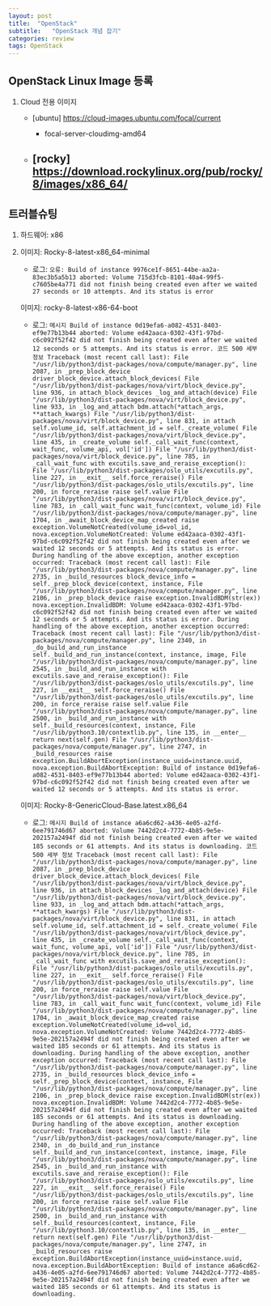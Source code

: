 ```yaml
---
layout: post
title:  "OpenStack"
subtitle:   "OpenStack 개념 잡기"
categories: review
tags: OpenStack
---
```


## OpenStack Linux Image 등록
1. Cloud 전용 이미지
    - [ubuntu] https://cloud-images.ubuntu.com/focal/current
        - focal-server-cloudimg-amd64

    - [rocky] https://download.rockylinux.org/pub/rocky/8/images/x86_64/
        - 


## 트러블슈팅
1. 하드웨어: x86
2. 이미지: Rocky-8-latest-x86_64-minimal
    - 로그: ```
            오류: Build of instance 9976ce1f-8651-44be-aa2a-83ec3b5a5b13 aborted: Volume 715d3fcb-8101-40a4-99f5-c7605be4a771 did not finish being created even after we waited 27 seconds or 10 attempts. And its status is error
            ```

    이미지: rocky-8-latest-x86-64-boot
    - 로그: ```
            메시지
            Build of instance 0d19efa6-a082-4531-8403-ef9e77b13b44 aborted: Volume ed42aaca-0302-43f1-97bd-c6c092f52f42 did not finish being created even after we waited 12 seconds or 5 attempts. And its status is error.
            코드
            500
            세부 정보
            Traceback (most recent call last): File "/usr/lib/python3/dist-packages/nova/compute/manager.py", line 2087, in _prep_block_device driver_block_device.attach_block_devices( File "/usr/lib/python3/dist-packages/nova/virt/block_device.py", line 936, in attach_block_devices _log_and_attach(device) File "/usr/lib/python3/dist-packages/nova/virt/block_device.py", line 933, in _log_and_attach bdm.attach(*attach_args, **attach_kwargs) File "/usr/lib/python3/dist-packages/nova/virt/block_device.py", line 831, in attach self.volume_id, self.attachment_id = self._create_volume( File "/usr/lib/python3/dist-packages/nova/virt/block_device.py", line 435, in _create_volume self._call_wait_func(context, wait_func, volume_api, vol['id']) File "/usr/lib/python3/dist-packages/nova/virt/block_device.py", line 785, in _call_wait_func with excutils.save_and_reraise_exception(): File "/usr/lib/python3/dist-packages/oslo_utils/excutils.py", line 227, in __exit__ self.force_reraise() File "/usr/lib/python3/dist-packages/oslo_utils/excutils.py", line 200, in force_reraise raise self.value File "/usr/lib/python3/dist-packages/nova/virt/block_device.py", line 783, in _call_wait_func wait_func(context, volume_id) File "/usr/lib/python3/dist-packages/nova/compute/manager.py", line 1704, in _await_block_device_map_created raise exception.VolumeNotCreated(volume_id=vol_id, nova.exception.VolumeNotCreated: Volume ed42aaca-0302-43f1-97bd-c6c092f52f42 did not finish being created even after we waited 12 seconds or 5 attempts. And its status is error. During handling of the above exception, another exception occurred: Traceback (most recent call last): File "/usr/lib/python3/dist-packages/nova/compute/manager.py", line 2735, in _build_resources block_device_info = self._prep_block_device(context, instance, File "/usr/lib/python3/dist-packages/nova/compute/manager.py", line 2106, in _prep_block_device raise exception.InvalidBDM(str(ex)) nova.exception.InvalidBDM: Volume ed42aaca-0302-43f1-97bd-c6c092f52f42 did not finish being created even after we waited 12 seconds or 5 attempts. And its status is error. During handling of the above exception, another exception occurred: Traceback (most recent call last): File "/usr/lib/python3/dist-packages/nova/compute/manager.py", line 2340, in _do_build_and_run_instance self._build_and_run_instance(context, instance, image, File "/usr/lib/python3/dist-packages/nova/compute/manager.py", line 2545, in _build_and_run_instance with excutils.save_and_reraise_exception(): File "/usr/lib/python3/dist-packages/oslo_utils/excutils.py", line 227, in __exit__ self.force_reraise() File "/usr/lib/python3/dist-packages/oslo_utils/excutils.py", line 200, in force_reraise raise self.value File "/usr/lib/python3/dist-packages/nova/compute/manager.py", line 2500, in _build_and_run_instance with self._build_resources(context, instance, File "/usr/lib/python3.10/contextlib.py", line 135, in __enter__ return next(self.gen) File "/usr/lib/python3/dist-packages/nova/compute/manager.py", line 2747, in _build_resources raise exception.BuildAbortException(instance_uuid=instance.uuid, nova.exception.BuildAbortException: Build of instance 0d19efa6-a082-4531-8403-ef9e77b13b44 aborted: Volume ed42aaca-0302-43f1-97bd-c6c092f52f42 did not finish being created even after we waited 12 seconds or 5 attempts. And its status is error.
            ```

    이미지: Rocky-8-GenericCloud-Base.latest.x86_64
    - 로그: ```
            메시지
            Build of instance a6a6cd62-a436-4e05-a2fd-6ee791746d67 aborted: Volume 7442d2c4-7772-4b85-9e5e-202157a2494f did not finish being created even after we waited 185 seconds or 61 attempts. And its status is downloading.
            코드
            500
            세부 정보
            Traceback (most recent call last): File "/usr/lib/python3/dist-packages/nova/compute/manager.py", line 2087, in _prep_block_device driver_block_device.attach_block_devices( File "/usr/lib/python3/dist-packages/nova/virt/block_device.py", line 936, in attach_block_devices _log_and_attach(device) File "/usr/lib/python3/dist-packages/nova/virt/block_device.py", line 933, in _log_and_attach bdm.attach(*attach_args, **attach_kwargs) File "/usr/lib/python3/dist-packages/nova/virt/block_device.py", line 831, in attach self.volume_id, self.attachment_id = self._create_volume( File "/usr/lib/python3/dist-packages/nova/virt/block_device.py", line 435, in _create_volume self._call_wait_func(context, wait_func, volume_api, vol['id']) File "/usr/lib/python3/dist-packages/nova/virt/block_device.py", line 785, in _call_wait_func with excutils.save_and_reraise_exception(): File "/usr/lib/python3/dist-packages/oslo_utils/excutils.py", line 227, in __exit__ self.force_reraise() File "/usr/lib/python3/dist-packages/oslo_utils/excutils.py", line 200, in force_reraise raise self.value File "/usr/lib/python3/dist-packages/nova/virt/block_device.py", line 783, in _call_wait_func wait_func(context, volume_id) File "/usr/lib/python3/dist-packages/nova/compute/manager.py", line 1704, in _await_block_device_map_created raise exception.VolumeNotCreated(volume_id=vol_id, nova.exception.VolumeNotCreated: Volume 7442d2c4-7772-4b85-9e5e-202157a2494f did not finish being created even after we waited 185 seconds or 61 attempts. And its status is downloading. During handling of the above exception, another exception occurred: Traceback (most recent call last): File "/usr/lib/python3/dist-packages/nova/compute/manager.py", line 2735, in _build_resources block_device_info = self._prep_block_device(context, instance, File "/usr/lib/python3/dist-packages/nova/compute/manager.py", line 2106, in _prep_block_device raise exception.InvalidBDM(str(ex)) nova.exception.InvalidBDM: Volume 7442d2c4-7772-4b85-9e5e-202157a2494f did not finish being created even after we waited 185 seconds or 61 attempts. And its status is downloading. During handling of the above exception, another exception occurred: Traceback (most recent call last): File "/usr/lib/python3/dist-packages/nova/compute/manager.py", line 2340, in _do_build_and_run_instance self._build_and_run_instance(context, instance, image, File "/usr/lib/python3/dist-packages/nova/compute/manager.py", line 2545, in _build_and_run_instance with excutils.save_and_reraise_exception(): File "/usr/lib/python3/dist-packages/oslo_utils/excutils.py", line 227, in __exit__ self.force_reraise() File "/usr/lib/python3/dist-packages/oslo_utils/excutils.py", line 200, in force_reraise raise self.value File "/usr/lib/python3/dist-packages/nova/compute/manager.py", line 2500, in _build_and_run_instance with self._build_resources(context, instance, File "/usr/lib/python3.10/contextlib.py", line 135, in __enter__ return next(self.gen) File "/usr/lib/python3/dist-packages/nova/compute/manager.py", line 2747, in _build_resources raise exception.BuildAbortException(instance_uuid=instance.uuid, nova.exception.BuildAbortException: Build of instance a6a6cd62-a436-4e05-a2fd-6ee791746d67 aborted: Volume 7442d2c4-7772-4b85-9e5e-202157a2494f did not finish being created even after we waited 185 seconds or 61 attempts. And its status is downloading.
            ```
